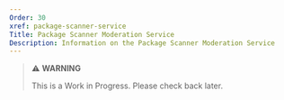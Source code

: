 ```yaml
---
Order: 30
xref: package-scanner-service
Title: Package Scanner Moderation Service
Description: Information on the Package Scanner Moderation Service
---
```


> :warning: **WARNING**
>
> This is a Work in Progress. Please check back later.